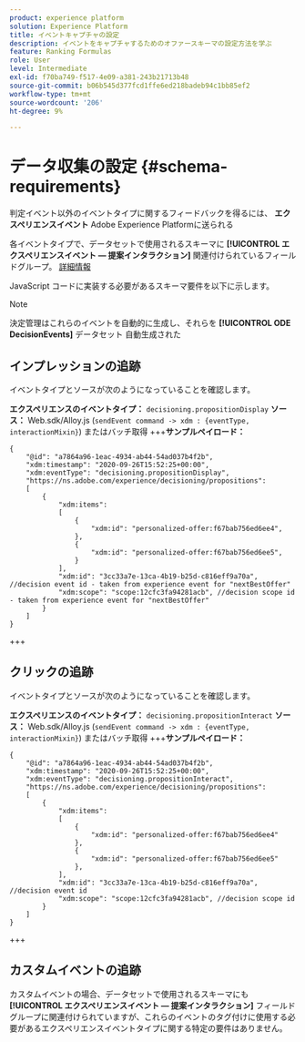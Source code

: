 ```yaml
---
product: experience platform
solution: Experience Platform
title: イベントキャプチャの設定
description: イベントをキャプチャするためのオファースキーマの設定方法を学ぶ
feature: Ranking Formulas
role: User
level: Intermediate
exl-id: f70ba749-f517-4e09-a381-243b21713b48
source-git-commit: b06b545d377fcd1ffe6ed218badeb94c1bb85ef2
workflow-type: tm+mt
source-wordcount: '206'
ht-degree: 9%

---
```


# データ収集の設定 {#schema-requirements}

<!--To send in feedback data, you must define how the experience events will be captured.-->

判定イベント以外のイベントタイプに関するフィードバックを得るには、 **エクスペリエンスイベント** Adobe Experience Platformに送られる

各イベントタイプで、データセットで使用されるスキーマに **[!UICONTROL エクスペリエンスイベント — 提案インタラクション]** 関連付けられているフィールドグループ。 [詳細情報](create-dataset.md)

JavaScript コードに実装する必要があるスキーマ要件を以下に示します。

>[!NOTE]
>
>決定管理はこれらのイベントを自動的に生成し、それらを **[!UICONTROL ODE DecisionEvents]** データセット<!--to check--> 自動生成された

## インプレッションの追跡

イベントタイプとソースが次のようになっていることを確認します。

**エクスペリエンスのイベントタイプ：** `decisioning.propositionDisplay`
**ソース：** Web.sdk/Alloy.js (`sendEvent command -> xdm : {eventType, interactionMixin}`) またはバッチ取得
+++**サンプルペイロード：**

```
{
    "@id": "a7864a96-1eac-4934-ab44-54ad037b4f2b",
    "xdm:timestamp": "2020-09-26T15:52:25+00:00",
    "xdm:eventType": "decisioning.propositionDisplay",
    "https://ns.adobe.com/experience/decisioning/propositions":
    [
        {
            "xdm:items":
            [
                {
                    "xdm:id": "personalized-offer:f67bab756ed6ee4",
                },
                {
                    "xdm:id": "personalized-offer:f67bab756ed6ee5",
                }
            ],
            "xdm:id": "3cc33a7e-13ca-4b19-b25d-c816eff9a70a", //decision event id - taken from experience event for "nextBestOffer"
            "xdm:scope": "scope:12cfc3fa94281acb", //decision scope id - taken from experience event for "nextBestOffer"
        }
    ]
}
```

+++

## クリックの追跡

イベントタイプとソースが次のようになっていることを確認します。

**エクスペリエンスのイベントタイプ：** `decisioning.propositionInteract`
**ソース：** Web.sdk/Alloy.js (`sendEvent command -> xdm : {eventType, interactionMixin}`) またはバッチ取得
+++**サンプルペイロード：**

```
{
    "@id": "a7864a96-1eac-4934-ab44-54ad037b4f2b",
    "xdm:timestamp": "2020-09-26T15:52:25+00:00",
    "xdm:eventType": "decisioning.propositionInteract",
    "https://ns.adobe.com/experience/decisioning/propositions":
    [
        {
            "xdm:items":
            [
                {
                    "xdm:id": "personalized-offer:f67bab756ed6ee4"
                },
                {
                    "xdm:id": "personalized-offer:f67bab756ed6ee5"
                },
            ],
            "xdm:id": "3cc33a7e-13ca-4b19-b25d-c816eff9a70a", //decision event id
            "xdm:scope": "scope:12cfc3fa94281acb", //decision scope id
        }
    ]
}
```

+++

## カスタムイベントの追跡

カスタムイベントの場合、データセットで使用されるスキーマにも **[!UICONTROL エクスペリエンスイベント — 提案インタラクション]** フィールドグループに関連付けられていますが、これらのイベントのタグ付けに使用する必要があるエクスペリエンスイベントタイプに関する特定の要件はありません。

<!--
## Using a ranking strategy {#using-ranking}

To use the ranking strategy you created above, follow the steps below:

Once a ranking strategy has been created, you can assign it to a placement in a decision. For more on this, see [Configure offers selection in decisions](../offer-activities/configure-offer-selection.md).

1. Create a decision.
1. Add a placement.
1. Add a collection.
1. Choose to rank offers by AI ranking (select it from the drop-down list).
1. Click Add ranking.
1. Select the ranking strategy that you created. All the details of the ranking strategy are displayed.
1. Click Next to confirm.
1. Save your decision.

It is now ready to be used in a decision to rank eligible offers for a placement (see [Configure offers selection in decisions](../offer-activities/configure-offer-selection.md)).
-->
